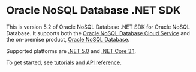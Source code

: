# Oracle NoSQL Database .NET SDK

This is version 5.2 of Oracle NoSQL Database .NET SDK for Oracle NoSQL
Database. It supports both the
[Oracle NoSQL Database Cloud Service](https://www.oracle.com/database/nosql-cloud.html)
and the on-premise product,
[Oracle NoSQL Database](https://www.oracle.com/database/technologies/related/nosql.html).

Supported platforms are
[.NET 5.0](https://dotnet.microsoft.com/download/dotnet/5.0) and
[.NET Core 3.1](https://dotnet.microsoft.com/download/dotnet/3.1).

To get started, see [tutorials](tutorials/intro.md) and
[API reference](xref:Oracle.NoSQL.SDK).
